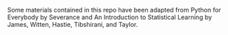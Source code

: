 Some materials contained in this repo have been adapted from Python for Everybody by Severance and An Introduction to Statistical Learning by James, Witten, Hastie, Tibshirani, and Taylor.
